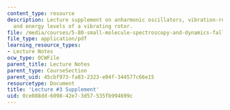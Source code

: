 ```yaml
---
content_type: resource
description: Lecture supplement on anharmonic oscillators, vibration-rotation interaction,
  and energy levels of a vibrating rotor.
file: /media/courses/5-80-small-molecule-spectroscopy-and-dynamics-fall-2008/0ce088dd609842e73d57535fb994699c_03s_anoscvibrot.pdf
file_type: application/pdf
learning_resource_types:
- Lecture Notes
ocw_type: OCWFile
parent_title: Lecture Notes
parent_type: CourseSection
parent_uid: 45cbf973-fa83-2323-e04f-344577c66e15
resourcetype: Document
title: 'Lecture #3 Supplement'
uid: 0ce088dd-6098-42e7-3d57-535fb994699c
---
```

